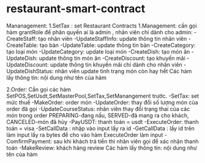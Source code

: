 
# restaurant-smart-contract
Mananagement:
1.SetTax : set 
Restaurant Contracts
1.Management: cần gọi hàm grantRole để phân quyền ai là admin , nhân viên
chỉ dành cho admin:
-CreateStaff: tạo nhân viên
-UpdateStaffInfo: update thông tin nhân viên
-CreateTable: tạo bàn
-UpdateTable: update thông tin bàn
-CreateCategory: tạo loại món
-UpdateCategory: update loại món
-CreateDish: tạo món ăn
-UpdateDish: update thông tin món ăn
-CreateDiscount: tạo khuyến mãi
-UpdateDiscount: update thông tin khuyến mãi 
chỉ dành cho nhân viên
-UpdateDishStatus: nhân viên update tình trạng món còn hay hết
Các hàm lấy thông tin: nội dung như tên của hàm

2.Order: Cần gọi các hàm SetPOS,SetUsdt,SetMasterPool,SetTax,SetManangement trước.
-SetTax: set mức thuế
-MakeOrder: order món 
-UpdateOrder: thay đổi số lượng món của order đã gọi
-UpdateCourseStatus: nhân viên thay đổi trạng thaí của các món trong order
    PREPARING-đang nấu,
    SERVED-đã mang ra cho khách,
    CANCELED-món đã hủy
-PayUSDT: thanh toán = usdt
-ExecuteOrder: thanh toán = visa
-SetCallData : nhập vào input lấy ra id
-GetCallData : lấy id trên làm input lấy ra bytes để cho vào hàm  ExecuteOrder làm input
-ComfirmPayment: sau khi khách trả tiền thì nhân viên gọi để xác nhận thanh toán
-MakeReview: khách hàng review
Các hàm lấy thông tin: nội dung như tên của hàm






